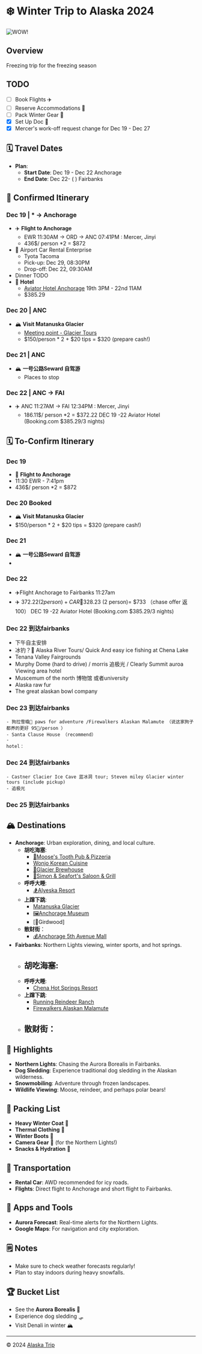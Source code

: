 # ❄️ Winter Trip to Alaska 2024
![WOW!](images/head.jpg)
## Overview
Freezing trip for the freezing season

## TODO
- [ ] Book Flights ✈️
- [ ] Reserve Accommodations 🏨
- [ ] Pack Winter Gear 🧥
- [x] Set Up Doc 📝
- [x] Mercer's work-off request change for Dec 19 - Dec 27

## 🗓️ Travel Dates
- **Plan**:
  - **Start Date**: Dec 19 - Dec 22 Anchorage
  - **End Date**: Dec 22- ( ) Fairbanks

## 📅 Confirmed Itinerary

### **Dec 19** | * -> Anchorage
  - ✈️ **Flight to Anchorage**
    - EWR 11:30AM -> ORD -> ANC 07:41PM : Mercer, Jinyi
    - 436$/ person *2 = $872
  - 🚙 Airport Car Rental Enterprise
    - Tyota Tacoma
    - Pick-up: Dec 29, 08:30PM
    - Drop-off: Dec 22, 09:30AM
  - Dinner TODO 
  - 🏨 **Hotel**
    - [Aviator Hotel Anchorage](https://maps.app.goo.gl/wYD7TgPJyJzECfyR9) 19th 3PM - 22nd 11AM
    - $385.29

### **Dec 20** | ANC
  - 🏔️ **Visit Matanuska Glacier**
    - [Meeting point - Glacier Tours](https://maps.app.goo.gl/YtW2bEYDu1sXfqoW7)
    - $150/person * 2 + $20 tips = $320 (prepare cash!)

### **Dec 21** | ANC
  - 🏔️ **一号公路Seward 自驾游**
    - Places to stop

### **Dec 22** | ANC -> FAI
  - ✈️ ANC 11:27AM -> FAI 12:34PM : Mercer, Jinyi
    - 186.11$/ person *2 = $372.22
  DEC 19 -22 Aviator  Hotel (Booking.com $385.29/3 nights)

## 🗓️ To-Confirm Itinerary

### **Dec 19**  
  - 🛫 **Flight to Anchorage**
  - 11:30 EWR - 7:41pm 
  - 436$/ person *2 = $872

### **Dec 20**   Booked
  - 🏔️ **Visit Matanuska Glacier**
  - $150/person * 2 + $20 tips = $320 (prepare cash!)

### **Dec 21**  
  - 🏔️ **一号公路Seward 自驾游**
  - 
### **Dec 22**  
  - ✈️Flight Anchorage to Fairbanks 11:27am
  - ✈️ $372.22 (2 person) + CAR 🚗$328.23 (2 person)= $733 （chase offer 返100）
  DEC 19 -22 Aviator  Hotel (Booking.com $385.29/3 nights)

### **Dec 22**  到达fairbanks
  - 下午自主安排
  - 冰钓？🎣 Alaska River Tours/ Quick And easy ice fishing at Chena Lake
  - Tenana Valley Fairgrounds
  - Murphy Dome (hard to drive) / morris 追极光 / Clearly Summit auroa Viewing area
    hotel
 - Muscemum of the north 博物馆 或者university
 - Alaska raw fur
 - The great alaskan bowl company
   
### **Dec 23**  到达fairbanks
    - 狗拉雪橇🐶 paws for adventure /Firewalkers Alaskan Malamute （说这家狗子都养的更好 95🔪/person ）
    - Santa Clause House （recommend）
    - 
    hotel：
### **Dec 24**  到达fairbanks
    - Castner Clacier Ice Cave 蓝冰洞 tour; Steven miley Glacier winter tours (include pickup)
    - 追极光

### **Dec 25**  到达fairbanks 

## 🏔️ Destinations
- **Anchorage**: Urban exploration, dining, and local culture.
  - **胡吃海塞**:
    - [🦌Moose's Tooth Pub & Pizzeria](https://maps.app.goo.gl/SE35EFeBbxtN5zua6)
    - [Wonjo Korean Cuisine](https://maps.app.goo.gl/kPqwVrKT7debNAhd7)
    - [🍻Glacier Brewhouse](https://maps.app.goo.gl/sHzxEaQm5wSZFeSQ7)
    - [🥩Simon & Seafort's Saloon & Grill](https://maps.app.goo.gl/Th8ru8JDGTCThRnL6)
  - **呼呼大睡**: 
    - [🏂Alyeska Resort](https://maps.app.goo.gl/1Z4jmMfEdKWko35G9)
  - **上蹿下跳**: 
    - [Matanuska Glacier](https://maps.app.goo.gl/9dBZ2ACnoAmFep7o9)
    - [🖼Anchorage Museum](https://maps.app.goo.gl/Cdw2Nqmpx3wuStzS7)
    - [🛵Girdwood]
  - **散财街**：
    - [💰Anchorage 5th Avenue Mall](https://maps.app.goo.gl/uUgBM5AK5ZvF6W3XA)
- **Fairbanks**: Northern Lights viewing, winter sports, and hot springs.
  - **胡吃海塞**:
    - 
  - **呼呼大睡**: 
    - [Chena Hot Springs Resort](https://maps.app.goo.gl/PoSYpBVryE9gBonA9)
  - **上蹿下跳**: 
    - [Running Reindeer Ranch](https://maps.app.goo.gl/Cone6P8ePzpRKRpY9)
    - [Firewalkers Alaskan Malamute](https://maps.app.goo.gl/Wzx3oiquWBcjquGg8)
  - **散财街**：
    - 

## 🌟 Highlights
- **Northern Lights**: Chasing the Aurora Borealis in Fairbanks.
- **Dog Sledding**: Experience traditional dog sledding in the Alaskan wilderness.
- **Snowmobiling**: Adventure through frozen landscapes.
- **Wildlife Viewing**: Moose, reindeer, and perhaps polar bears!


## 🧳 Packing List
- **Heavy Winter Coat** 🧥
- **Thermal Clothing** 🧣
- **Winter Boots** 👢
- **Camera Gear** 📸 (for the Northern Lights!)
- **Snacks & Hydration** 🥤

## 🚗 Transportation
- **Rental Car**: AWD recommended for icy roads.
- **Flights**: Direct flight to Anchorage and short flight to Fairbanks.

## 📱 Apps and Tools
- **Aurora Forecast**: Real-time alerts for the Northern Lights.
- **Google Maps**: For navigation and city exploration.
  
## 🗒️ Notes
- Make sure to check weather forecasts regularly!
- Plan to stay indoors during heavy snowfalls.

## 🏆 Bucket List
- See the **Aurora Borealis** 🌌
- Experience dog sledding 🛷
- Visit Denali in winter 🏔️

---

© 2024 [Alaska Trip](https://github.com/mercerzhou/Alaska-Trip)

